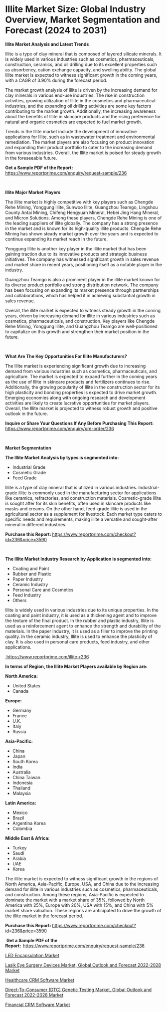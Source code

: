 <p><h1>Illite Market Size: Global Industry Overview, Market Segmentation and Forecast (2024 to 2031)</h1></p><p><strong>Illite Market Analysis and Latest Trends</strong></p>
<p><p>Illite is a type of clay mineral that is composed of layered silicate minerals. It is widely used in various industries such as cosmetics, pharmaceuticals, construction, ceramics, and oil drilling due to its excellent properties such as absorbency, cation exchange capacity, and swelling ability. The global Illite market is expected to witness significant growth in the coming years, with a CAGR of 3.90% during the forecast period.</p><p>The market growth analysis of Illite is driven by the increasing demand for clay minerals in various end-use industries. The rise in construction activities, growing utilization of Illite in the cosmetics and pharmaceutical industries, and the expanding oil drilling activities are some key factors contributing to the market growth. Additionally, the increasing awareness about the benefits of Illite in skincare products and the rising preference for natural and organic cosmetics are expected to fuel market growth.</p><p>Trends in the Illite market include the development of innovative applications for Illite, such as in wastewater treatment and environmental remediation. The market players are also focusing on product innovation and expanding their product portfolio to cater to the increasing demand from various industries. Overall, the Illite market is poised for steady growth in the foreseeable future.</p></p>
<p><strong>Get a Sample PDF of the Report:&nbsp;</strong> <a href="https://www.reportprime.com/enquiry/request-sample/236">https://www.reportprime.com/enquiry/request-sample/236</a></p>
<p>&nbsp;</p>
<p><strong>Illite Major Market Players</strong></p>
<p><p>The illite market is highly competitive with key players such as Chengde Rehe Mining, Yonggung Illite, Sunwoo Illite, Guangzhou Teamgo, Lingshou County Antai Mining, Chifeng Hengyuan Mineral, Hebei Jing Hang Mineral, and Micron Solutions. Among these players, Chengde Rehe Mining is one of the leading suppliers of illite globally. The company has a strong presence in the market and is known for its high-quality illite products. Chengde Rehe Mining has shown steady market growth over the years and is expected to continue expanding its market reach in the future.</p><p>Yonggung Illite is another key player in the illite market that has been gaining traction due to its innovative products and strategic business initiatives. The company has witnessed significant growth in sales revenue and market share in recent years, positioning itself as a notable player in the industry.</p><p>Guangzhou Teamgo is also a prominent player in the illite market known for its diverse product portfolio and strong distribution network. The company has been focusing on expanding its market presence through partnerships and collaborations, which has helped it in achieving substantial growth in sales revenue.</p><p>Overall, the illite market is expected to witness steady growth in the coming years, driven by increasing demand for illite in various industries such as cosmetics, pharmaceuticals, and construction. Key players like Chengde Rehe Mining, Yonggung Illite, and Guangzhou Teamgo are well-positioned to capitalize on this growth and strengthen their market position in the future.</p></p>
<p>&nbsp;</p>
<p><strong>What Are The Key Opportunities For Illite Manufacturers?</strong></p>
<p><p>The Illite market is experiencing significant growth due to increasing demand from various industries such as cosmetics, pharmaceuticals, and agriculture. The market is expected to expand further in the coming years as the use of Illite in skincare products and fertilizers continues to rise. Additionally, the growing popularity of Illite in the construction sector for its high plasticity and bonding properties is expected to drive market growth. Emerging economies along with ongoing research and development activities are likely to create lucrative opportunities for market players. Overall, the Illite market is projected to witness robust growth and positive outlook in the future.</p></p>
<p><strong>Inquire or Share Your Questions If Any Before Purchasing This Report:</strong> <a href="https://www.reportprime.com/enquiry/pre-order/236">https://www.reportprime.com/enquiry/pre-order/236</a></p>
<p>&nbsp;</p>
<p><strong>Market Segmentation</strong></p>
<p><strong>The Illite Market Analysis by types is segmented into:</strong></p>
<p><ul><li>Industrial Grade</li><li>Cosmetic Grade</li><li>Feed Grade</li></ul></p>
<p><p>Illite is a type of clay mineral that is utilized in various industries. Industrial-grade illite is commonly used in the manufacturing sector for applications like ceramics, refractories, and construction materials. Cosmetic-grade illite is sought after for its skin benefits, often used in skincare products like masks and creams. On the other hand, feed-grade illite is used in the agricultural sector as a supplement for livestock. Each market type caters to specific needs and requirements, making illite a versatile and sought-after mineral in different industries.</p></p>
<p><strong>Purchase this Report:&nbsp;</strong><a href="https://www.reportprime.com/checkout?id=236&price=3590">https://www.reportprime.com/checkout?id=236&price=3590</a></p>
<p>&nbsp;</p>
<p><strong>The Illite Market Industry Research by Application is segmented into:</strong></p>
<p><ul><li>Coating and Paint</li><li>Rubber and Plastic</li><li>Paper Industry</li><li>Ceramic Industry</li><li>Personal Care and Cosmetics</li><li>Feed Industry</li><li>Others</li></ul></p>
<p><p>Illite is widely used in various industries due to its unique properties. In the coating and paint industry, it is used as a thickening agent and to improve the texture of the final product. In the rubber and plastic industry, Illite is used as a reinforcement agent to enhance the strength and durability of the materials. In the paper industry, it is used as a filler to improve the printing quality. In the ceramic industry, Illite is used to enhance the plasticity of clay. It is also used in personal care products, feed industry, and other applications.</p></p>
<p><a href="https://www.reportprime.com/illite-r236">&nbsp;https://www.reportprime.com/illite-r236</a></p>
<p><strong>In terms of Region, the Illite Market Players available by Region are:</strong></p>
<p>
    <p> <strong> North America: </strong>
        <ul>
            <li>United States</li>
            <li>Canada</li>
        </ul>
        </p> 
    <p> <strong> Europe: </strong>
        <ul>
            <li>Germany</li>
            <li>France</li>
            <li>U.K.</li>
            <li>Italy</li>
            <li>Russia</li>
        </ul>
        </p> 
    <p> <strong> Asia-Pacific: </strong>
        <ul>
            <li>China</li>
            <li>Japan</li>
            <li>South Korea</li>
            <li>India</li>
            <li>Australia</li>
            <li>China Taiwan</li>
            <li>Indonesia</li>
            <li>Thailand</li>
            <li>Malaysia</li>
        </ul>
        </p> 
    <p> <strong> Latin America: </strong>
        <ul>
            <li>Mexico</li>
            <li>Brazil</li>
            <li>Argentina Korea</li>
            <li>Colombia</li>
        </ul>
        </p> 
    <p> <strong> Middle East & Africa: </strong>
        <ul>
            <li>Turkey</li>
            <li>Saudi</li>
            <li>Arabia</li>
            <li>UAE</li>
            <li>Korea</li>
        </ul>
    </p>
    </p>
<p><p>The illite market is expected to witness significant growth in the regions of North America, Asia-Pacific, Europe, USA, and China due to the increasing demand for illite in various industries such as cosmetics, pharmaceuticals, and construction. Among these regions, Asia-Pacific is expected to dominate the market with a market share of 35%, followed by North America with 25%, Europe with 20%, USA with 15%, and China with 5% market share valuation. These regions are anticipated to drive the growth of the illite market in the forecast period.</p></p>
<p><strong>Purchase this Report: </strong><a href="https://www.reportprime.com/checkout?id=236&price=3590">https://www.reportprime.com/checkout?id=236&price=3590</a></p>
<p>&nbsp;<strong>Get a Sample PDF of the Report:&nbsp;&nbsp;</strong><a href="https://www.reportprime.com/enquiry/request-sample/236">https://www.reportprime.com/enquiry/request-sample/236</a></p>
<p><strong></strong></p>
<p><p><a href="https://github.com/btwcqfvq34/Market-Research-Report-List-1/blob/main/led-encapsulation-market.md">LED Encapsulation Market</a></p><p><a href="https://medium.com/@alanpeterson1911/lasik-eye-surgery-devices-market-global-outlook-and-forecast-2022-2028-market-industry-trends-4b1b8a893ac1">Lasik Eye Surgery Devices Market, Global Outlook and Forecast 2022-2028 Market</a></p><p><a href="https://issuu.com/reportprime-2/docs/healthcare-crm-software-market-size-2030.pptx">Healthcare CRM Software Market</a></p><p><a href="https://medium.com/@alanpeterson1911/direct-to-consumer-dtc-genetic-testing-market-global-outlook-and-forecast-2022-2028-market-390bd1cb39df">Direct-To-Consumer (DTC) Genetic Testing Market, Global Outlook and Forecast 2022-2028 Market</a></p><p><a href="https://issuu.com/reportprime-2/docs/financial-crm-software-market-size-2030.pptx">Financial CRM Software Market</a></p></p>